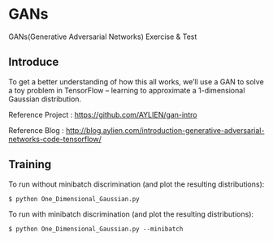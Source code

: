 # GANs
GANs(Generative Adversarial Networks) Exercise & Test

## Introduce
To get a better understanding of how this all works, we’ll use a GAN to solve a toy problem in TensorFlow – learning to approximate a 1-dimensional Gaussian distribution.

Reference Project : https://github.com/AYLIEN/gan-intro

Reference Blog : http://blog.aylien.com/introduction-generative-adversarial-networks-code-tensorflow/
    
## Training

To run without minibatch discrimination (and plot the resulting distributions):

    $ python One_Dimensional_Gaussian.py

To run with minibatch discrimination (and plot the resulting distributions):

    $ python One_Dimensional_Gaussian.py --minibatch
